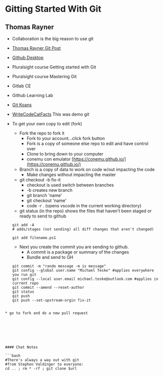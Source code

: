 # Gitting Started With Git
## Thomas Rayner
* Collaboration  is the big reason to use git


* [Thomas Rayner Git Post](https://thomasrayner.ca/first-git-commands)
* [Github Desktop](https://desktop.github.com)
* Pluralsight course Getting started with Git
* Pluralsight course Mastering Git
* Gitlab CE
* Github Learning Lab
* [Git Koans](http://stevelosh.com/blog/2013/04/git-koans/)
* [WriteCodeCatFacts](https://github.com/writecodepetcats/catfacts) This was demo git
* To get your own copy to edit (fork) 
  * Fork the repo to fork it
    * Fork to your account...click fork button
    * Fork is a copy of someone else repo to edit and have control over
    * Clone to bring down to your computer
    * conemu con emulator [https://conemu.github.io/](https://conemu.github.io/)
  * Branch is a copy of data to work on code w/out impacting the code
    * Make changes without impacting the master
  * git checkout -b fix-it
    * checkout is used switch between branches
    * -b creates new branch
    * git branch 'name'
    * git checkout 'name'
    * code -r . (opens vscode in the current working directory)
  * git status (in the repo) shows the files that haven't been staged or ready to send to github

  ``` git
  git add -A 
  # adds/stages (not sending) all diff changes that aren't changed)
  ```

  ``` git 
  git add filename.ps1
  ```
  * Next you create the commit you are sending to github.
    * A commit is a package or summary of the changes
    * Bundle and send to GH
  
  ``` git
  git commit -m "rando message -m is message"
  git config --global user.name "Michael Teske" #applies everywhere you run git
  git config --local user.email michael.teske@outlook.com #applies in current repo
  git commit --amend --reset-author
  git status
  git push
  git push --set-upstream-orgin fix-it

```

* go to fork and do a new pull request







#### Chat Notes

```bash
#There's always a way out with git
#from Stephen Valdinger to everyone:
cd .. ; rm * -rf ; git clone $url